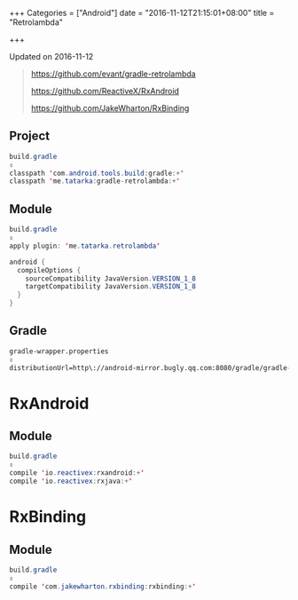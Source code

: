+++
Categories = ["Android"]
date = "2016-11-12T21:15:01+08:00"
title = "Retrolambda"

+++

<!--more-->

Updated on 2016-11-12

> https://github.com/evant/gradle-retrolambda
>
> https://github.com/ReactiveX/RxAndroid
>
> https://github.com/JakeWharton/RxBinding

## Project
```java
build.gradle
⇳
classpath 'com.android.tools.build:gradle:+'
classpath 'me.tatarka:gradle-retrolambda:+'
```

## Module
```java
build.gradle
⇳
apply plugin: 'me.tatarka.retrolambda'

android {
  compileOptions {
    sourceCompatibility JavaVersion.VERSION_1_8
    targetCompatibility JavaVersion.VERSION_1_8
  }
}
```

## Gradle
```xml
gradle-wrapper.properties
⇳
distributionUrl=http\://android-mirror.bugly.qq.com:8080/gradle/gradle-3.2.1-all.zip
```

# RxAndroid
## Module
```java
build.gradle
⇳
compile 'io.reactivex:rxandroid:+'
compile 'io.reactivex:rxjava:+'
```

# RxBinding
## Module
```java
build.gradle
⇳
compile 'com.jakewharton.rxbinding:rxbinding:+'
```